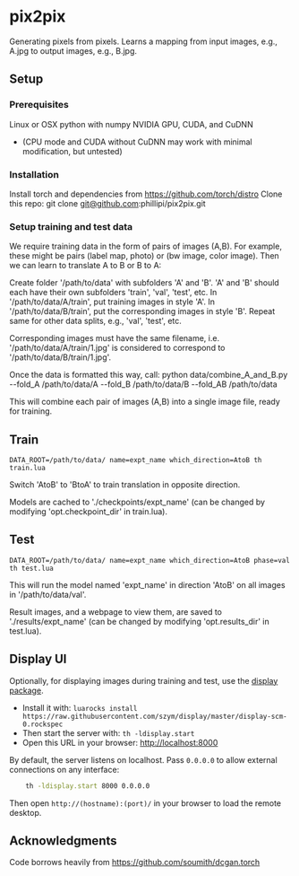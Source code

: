 # pix2pix
Generating pixels from pixels. Learns a mapping from input images, e.g., A.jpg to output images, e.g., B.jpg.

## Setup

### Prerequisites
Linux or OSX
python with numpy
NVIDIA GPU, CUDA, and CuDNN 
- (CPU mode and CUDA without CuDNN may work with minimal modification, but untested)

### Installation
Install torch and dependencies from https://github.com/torch/distro 
Clone this repo:
	git clone git@github.com:phillipi/pix2pix.git

### Setup training and test data
We require training data in the form of pairs of images (A,B). For example, these might be pairs (label map, photo) or (bw image, color image). Then we can learn to translate A to B or B to A:

Create folder '/path/to/data' with subfolders 'A' and 'B'. 'A' and 'B' should each have their own subfolders 'train', 'val', 'test', etc. In '/path/to/data/A/train', put training images in style 'A'. In '/path/to/data/B/train', put the corresponding images in style 'B'. Repeat same for other data splits, e.g., 'val', 'test', etc.

Corresponding images must have the same filename, i.e. '/path/to/data/A/train/1.jpg' is considered to correspond to '/path/to/data/B/train/1.jpg'.

Once the data is formatted this way, call:
    python data/combine_A_and_B.py --fold_A /path/to/data/A --fold_B /path/to/data/B --fold_AB /path/to/data

This will combine each pair of images (A,B) into a single image file, ready for training.

## Train
	DATA_ROOT=/path/to/data/ name=expt_name which_direction=AtoB th train.lua

Switch 'AtoB' to 'BtoA' to train translation in opposite direction.

Models are cached to './checkpoints/expt_name' (can be changed by modifying 'opt.checkpoint_dir' in train.lua).

## Test
	DATA_ROOT=/path/to/data/ name=expt_name which_direction=AtoB phase=val th test.lua

This will run the model named 'expt_name' in direction 'AtoB' on all images in '/path/to/data/val'.

Result images, and a webpage to view them, are saved to './results/expt_name' (can be changed by modifying 'opt.results_dir' in test.lua).

## Display UI
Optionally, for displaying images during training and test, use the [display package](https://github.com/szym/display).

- Install it with: `luarocks install https://raw.githubusercontent.com/szym/display/master/display-scm-0.rockspec`
- Then start the server with: `th -ldisplay.start`
- Open this URL in your browser: [http://localhost:8000](http://localhost:8000)

By default, the server listens on localhost. Pass `0.0.0.0` to allow external connections on any interface:
```bash
    th -ldisplay.start 8000 0.0.0.0
```
Then open `http://(hostname):(port)/` in your browser to load the remote desktop.

## Acknowledgments
Code borrows heavily from https://github.com/soumith/dcgan.torch

